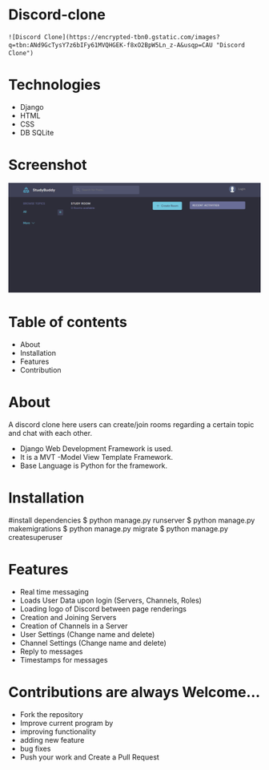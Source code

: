 # Discord-clone
    ![Discord Clone](https://encrypted-tbn0.gstatic.com/images?q=tbn:ANd9GcTysY7z6bIFy61MVQHGEK-f8xO2BpW5Ln_z-A&usqp=CAU "Discord Clone")

# Technologies
* Django
* HTML
* CSS
* DB SQLite

# Screenshot
![picture alt](./static/images/ss.png "StudyBuddy")

# Table of contents
* About
* Installation
* Features
* Contribution

# About
A discord clone here users can create/join rooms regarding a certain topic and chat with each other.

* Django Web Development Framework is used.
* It is a MVT -Model View Template Framework.
* Base Language is Python for the framework.

# Installation
#install dependencies
$ python manage.py runserver
$ python manage.py makemigrations
$ python manage.py migrate
$ python manage.py createsuperuser

# Features
* Real time messaging
* Loads User Data upon login (Servers, Channels, Roles)
* Loading logo of Discord between page renderings
* Creation and Joining Servers
* Creation of Channels in a Server
* User Settings (Change name and delete)
* Channel Settings (Change name and delete)
* Reply to messages
* Timestamps for messages

# Contributions are always Welcome...

* Fork the repository
* Improve current program by
* improving functionality
* adding new feature
* bug fixes
* Push your work and Create a Pull Request